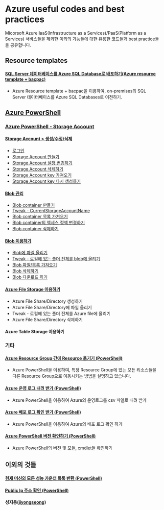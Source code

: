 # Azure useful codes and best practices
Micorsoft Azure IaaS(Infrastructure as a Services)/PaaS(Platform as a Services) 서비스들을 제외한 이외의 기능들에 대한 유용한 코드들과 best practice들을 공유합니다.

## Resource templates

#### [SQL Server 데이터베이스를 Azure SQL Database로 배포하기(Azure resource template + bacpac)](https://github.com/jiyongseong/AzureCommon/tree/master/azure_resource_manager/template/import_bacpac_to_azuresql)
- Azure Resource template + bacpac을 이용하여, on-premises의 SQL Server 데이터베이스를 Azure SQL Databases로 이전하기.

## [Azure PowerShell](https://github.com/jiyongseong/AzureCommon/tree/master/powershell/azure)

### [Azure PowerShell - Storage Account](https://github.com/jiyongseong/AzureCommon/tree/master/powershell/azure/storage_account)

#### [Storage Account > 생성/수정/삭제](https://github.com/jiyongseong/AzureCommon/tree/master/powershell/azure/storage_account/storage_account_basic)
* [로그인](https://github.com/jiyongseong/AzureCommon/tree/master/powershell/azure/storage_account/storage_account_basic#로그인)
* [Storage Account 만들기](https://github.com/jiyongseong/AzureCommon/tree/master/powershell/azure/storage_account/storage_account_basic#storage-account-만들기)
* [Storage Account 설정 변경하기](https://github.com/jiyongseong/AzureCommon/tree/master/powershell/azure/storage_account/storage_account_basic#storage-account-설정-변경하기)
* [Storage Account 삭제하기](https://github.com/jiyongseong/AzureCommon/tree/master/powershell/azure/storage_account/storage_account_basic#storage-account-삭제하기)
* [Storage Account key 가져오기](https://github.com/jiyongseong/AzureCommon/tree/master/powershell/azure/storage_account/storage_account_1#storage-account-key-가져오기)
* [Storage Account key 다시 생성하기](https://github.com/jiyongseong/AzureCommon/tree/master/powershell/azure/storage_account/storage_account_1#storage-account-key-다시-생성하기)

#### [Blob 관리](https://github.com/jiyongseong/AzureCommon/tree/master/powershell/azure/storage_account/blob)
* [Blob container 만들기 ](https://github.com/jiyongseong/AzureCommon/tree/master/powershell/azure/storage_account/blob#blob-container-만들기)
* [Tweak - CurrentStorageAccountName](https://github.com/jiyongseong/AzureCommon/tree/master/powershell/azure/storage_account/blob#tweak)
* [Blob container 목록 가져오기](https://github.com/jiyongseong/AzureCommon/tree/master/powershell/azure/storage_account/blob#blob-container-목록-가져오기)
* [Blob container의 액세스 정책 변경하기](https://github.com/jiyongseong/AzureCommon/tree/master/powershell/azure/storage_account/blob#blob-container의-액세스-정책-변경하기)
* [Blob container 삭제하기](https://github.com/jiyongseong/AzureCommon/tree/master/powershell/azure/storage_account/blob#blob-container-삭제하기)

#### [Blob 이용하기](https://github.com/jiyongseong/AzureCommon/tree/master/powershell/azure/storage_account/blob_uploading_blob)
* [Blob에 파일 올리기](https://github.com/jiyongseong/AzureCommon/tree/master/powershell/azure/storage_account/blob_uploading_blob#blob에-파일-올리기)
* [Tweak - 로컬에 있는 폴더 전체를 blob에 올리기](https://github.com/jiyongseong/AzureCommon/tree/master/powershell/azure/storage_account/blob_uploading_blob#tweak---로컬에-있는-폴더-전체를-blob에-올리기)
* [Blob 파일/목록 가져오기](https://github.com/jiyongseong/AzureCommon/tree/master/powershell/azure/storage_account/blob_get_blob#blob-파일목록-가져오기)
* [Blob 삭제하기](https://github.com/jiyongseong/AzureCommon/tree/master/powershell/azure/storage_account/blob_get_blob#blob-삭제하기)
* [Blob 다운로드 하기](https://github.com/jiyongseong/AzureCommon/tree/master/powershell/azure/storage_account/blob_get_blob#blob-다운로드-하기)

#### [Azure File Storage 이용하기](https://github.com/jiyongseong/AzureCommon/tree/master/powershell/azure/storage_account/file)
* Azure File Share/Directory 생성하기
* Azure File Share/Directory에 파일 올리기
* Tweak - 로컬에 있는 폴더 전체를 Azure file에 올리기
* Azure File Share/Directory 삭제하기

#### Azure Table Storage 이용하기

### 기타

#### [Azure Resource Group 간에 Resource 옮기기 (PowerShell)](https://github.com/jiyongseong/AzureCommon/tree/master/azure_resource_manager/powershell/moving-resources-between-azure-resource-groups)
- Azure PowerShell을 이용하여, 특정 Resource Group에 있는 모든 리소스들을 다른 Resource Group으로 이동시키는 방법을 설명하고 있습니다.

#### [Azure 운영 로그 내려 받기 (PowerShell)](https://github.com/jiyongseong/AzureCommon/tree/master/azure_resource_manager/powershell/azure-operation-log) 
- Azure PowerShell을 이용하여 Azure의 운영로그를 csv 파일로 내려 받기

#### [Azure 배포 로그 확인 받기 (PowerShell)](https://github.com/jiyongseong/AzureCommon/tree/master/azure_resource_manager/powershell/azure-deployment-log) 
- Azure PowerShell을 이용하여 Azure의 배포 로그 확인 하기

#### [Azure PowerShell 버전 확인하기 (PowerShell)](https://github.com/jiyongseong/AzureCommon/tree/master/powershell/azure/version) 
- Azure PowerShell의 버전 및 모듈, cmdlet들 확인하기

## 이외의 것들

#### [현재 머신의 모든 성능 카운터 목록 반환 (PowerShell)](https://github.com/jiyongseong/AzureCommon/tree/master/powershell/fun/list_perf_counters)
#### [Public Ip 주소 확인 (PowerShell)](https://github.com/jiyongseong/AzureCommon/tree/master/powershell/fun/what_is_my_ip)

**성지용([jiyongseong](https://github.com/jiyongseong))**
